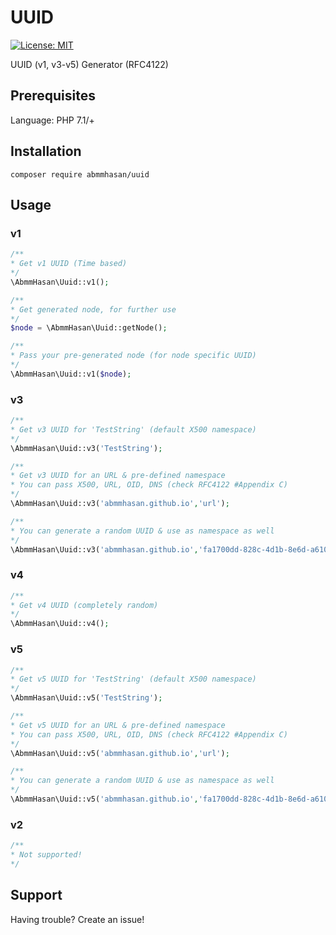 # UUID

[![License: MIT](https://img.shields.io/badge/License-MIT-green.svg)](https://opensource.org/licenses/MIT)


UUID (v1, v3-v5) Generator (RFC4122)


## Prerequisites

Language: PHP 7.1/+

## Installation

```
composer require abmmhasan/uuid
```

## Usage

### v1

```php
/**
* Get v1 UUID (Time based)
*/
\AbmmHasan\Uuid::v1();

/**
* Get generated node, for further use
*/
$node = \AbmmHasan\Uuid::getNode();

/**
* Pass your pre-generated node (for node specific UUID)
*/
\AbmmHasan\Uuid::v1($node);
```

### v3

```php
/**
* Get v3 UUID for 'TestString' (default X500 namespace)
*/
\AbmmHasan\Uuid::v3('TestString');

/**
* Get v3 UUID for an URL & pre-defined namespace
* You can pass X500, URL, OID, DNS (check RFC4122 #Appendix C)
*/
\AbmmHasan\Uuid::v3('abmmhasan.github.io','url');

/**
* You can generate a random UUID & use as namespace as well
*/
\AbmmHasan\Uuid::v3('abmmhasan.github.io','fa1700dd-828c-4d1b-8e6d-a6104807da90');
```

### v4

```php
/**
* Get v4 UUID (completely random)
*/
\AbmmHasan\Uuid::v4();
```

### v5

```php
/**
* Get v5 UUID for 'TestString' (default X500 namespace)
*/
\AbmmHasan\Uuid::v5('TestString');

/**
* Get v5 UUID for an URL & pre-defined namespace
* You can pass X500, URL, OID, DNS (check RFC4122 #Appendix C)
*/
\AbmmHasan\Uuid::v5('abmmhasan.github.io','url');

/**
* You can generate a random UUID & use as namespace as well
*/
\AbmmHasan\Uuid::v5('abmmhasan.github.io','fa1700dd-828c-4d1b-8e6d-a6104807da90');
```

### v2

```php
/** 
* Not supported! 
*/
```

## Support

Having trouble? Create an issue!
